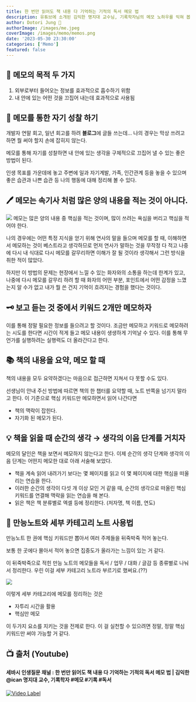 ```yaml
---
title: 한 번만 읽어도 책 내용 다 기억하는 기적의 독서 메모 법
description: 유튜브에 소개된 김익한 명지대 교수님, 기록학자님의 메모 노하우를 익혀 봅니다.
author: Dotori Jung 🌰
authorImage: /images/me.jpeg
coverImage: /images/memo/memos.png
date: '2023-05-30 23:30:00'
categories: ['Memo']
featured: false
---
```


## 📝 메모의 목적 두 가지

1. 외부로부터 들어오는 정보를 효과적으로 흡수하기 위함
2. 내 안에 있는 어떤 것을 끄집어 내는데 효과적으로 사용됨

## 🙏 메모를 통한 자기 성찰 하기

개발자 연말 회고, 일년 회고를 하려 **블로그**에 글들 쓰는데… 나의 경우는 막상 쓰려고 하면 뭘 써야 할지 손에 잡히지 않는다.

메모를 통해 자기를 성찰하면 내 안에 있는 생각을 구체적으로 끄집어 낼 수 있는 좋은 방법이 된다.

인생 목표를 가운데에 놓고 주변에 일과 자기계발, 가족, 인간관계 등을 놓을 수 있으며 좋은 습관과 나쁜 습관 등 나의 행동에 대해 정리해 볼 수 있다.

## 🖊️ 메모는 속기사 처럼 많은 양의 내용을 적는 것이 아니다.

![](https://pbs.twimg.com/media/C1d0uNjVQAAY-5R?format=jpg&name=small)
메모는 많은 양의 내용 중 핵심을 적는 것이며, 많이 쓰려는 욕심을 버리고 핵심을 적어야 한다.

나의 경우에는 어떤 특정 지식을 얻기 위해 연사의 말을 들으며 메모를 할 때, 이해하면서 메모하는 것이 베스트라고 생각하므로 먼저 연사가 말하는 것을 무작정 다 적고 나중에 다시 내 식대로 다시 메모를 갈무리하면 이해가 잘 될 것이라 생각해서 그런 방식을 취한 적이 많았다.

하지만 이 방법의 문제는 현장에서 느낄 수 있는 화자와의 소통을 하는데 한계가 있고, 나중에 다시 메모를 갈무리 하려 할 때 화자의 어떤 부분, 포인트에서 어떤 감정을 느꼈는지 알 수가 없고 내가 뭘 쓴 건지 기억이 흐려지는 경험을 했다는 것이다.

## 🗝️ 보고 듣는 것 중에서 키워드 2개만 메모하자

이를 통해 정말 필요한 정보를 들으려고 할 것이다. 조금만 메모하고 키워드로 메모하려는 시도를 한다면 시간이 적게 들고 메모 내용이 생생하게 기억날 수 있다. 이를 통해 무언가를 실행하려는 실행력도 더 올라간다고 한다.

## 📚 책의 내용을 요약, 메모 할 때

책의 내용을 모두 요약하겠다는 마음으로 접근하면 지쳐서 다 못할 수도 있다.

선생님이 안내 주신 방법에 따르면 책의 한 챕터를 요약할 때, 노트 반쪽을 넘기지 말라고 한다. 이 기준으로 핵심 키워드만 메모하면서 읽어 나간다면

- 책의 맥락이 잡힌다.
- 자기화 된 메모가 된다.

## 💡 책을 읽을 때 순간의 생각 → 생각의 이음 단계를 거치자

메모의 달인은 책을 보면서 메모하지 않는다고 한다. 이제 순간의 생각 단계와 생각의 이음 단계는 어떤지 메모한 대로 아래 서술해 보았다.

- 책을 계속 읽어 내려가기 보다는 몇 페이지를 읽고 이 몇 페이지에 대한 핵심을 떠올리는 연습을 한다.
- 이러한 순간의 생각이 다섯 개 이상 모인 거 같을 때, 순간의 생각으로 떠올린 핵심 키워드를 연결해 맥락을 읽는 연습을 해 본다.
- 읽은 책은 책 분류별로 엑셀 등에 정리한다. (저자명, 책 이름, 연도)

## 👑 만능노트와 세부 카테고리 노트 사용법

만능노트 한 권에 핵심 키워드만 뽑아서 여러 주제들을 뒤죽박죽 적어 놓는다.

보통 한 곳에다 몰아서 적어 놓으면 집중도가 올라가는 느낌이 있는 거 같다.

이 뒤죽박죽으로 적힌 만능 노트의 메모들을 독서 / 업무 / 대화 / 글감 등 종류별로 나눠서 정리한다. 우린 이걸 세부 카테고리 노트라 부르기로 했써요.(??)

![](https://t1.daumcdn.net/cfile/tistory/245B77375572B1D014)

이렇게 세부 카테고리에 메모를 정리하는 것은

- 자투리 시간을 활용
- 핵심만 메모

이 두가지 요소를 지키는 것을 전제로 한다. 이 걸 실천할 수 있으려면 정말, 정말 핵심 키워드만 써야 가능할 거 같다.

## 📺 출처 (Youtube)

#### 세바시 인생질문 채널 : 한 번만 읽어도 책 내용 다 기억하는 기적의 독서 메모 법 | 김익한 @ican 명지대 교수, 기록학자 #메모 #기록 #독서

[![Video Label](https://img.youtube.com/vi/fxdPHw8vhog/0.jpg)](https://youtu.be/fxdPHw8vhog)
